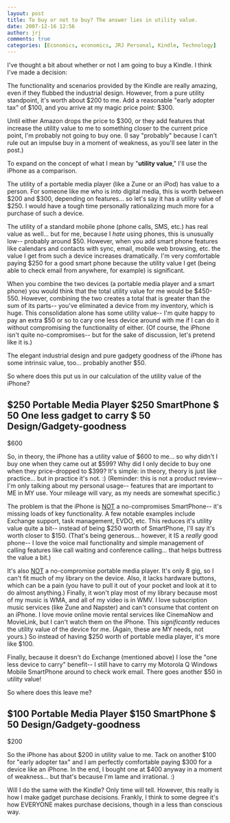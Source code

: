 ```yaml
---
layout: post
title: To buy or not to buy? The answer lies in utility value.
date: 2007-12-16 12:56
author: jrj
comments: true
categories: [Economics, economics, JRJ Personal, Kindle, Technology]
---
```

I've thought a bit about whether or not I am going to buy a Kindle. I think I've made a decision:

The functionality and scenarios provided by the Kindle are really amazing, even if they flubbed the industrial design. However, from a pure utility standpoint, it's worth about $200 to me. Add a reasonable "early adopter tax" of $100, and you arrive at my magic price point: $300.

Until either Amazon drops the price to $300, or they add features that increase the utility value to me to something closer to the current price point, I'm probably not going to buy one. (I say "probably" because I can't rule out an impulse buy in a moment of weakness, as you'll see later in the post.)

To expand on the concept of what I mean by "<span style="font-weight: bold">utility value</span>," I'll use the iPhone as a comparison.

The utility of a portable media player (like a Zune or an iPod) has value to a person. For someone like me who is into digital media, this is worth between $200 and $300, depending on features... so let's say it has a utility value of $250. I would have a tough time personally rationalizing much more for a purchase of such a device.

The utility of a standard mobile phone (phone calls, SMS, etc.) has real value as well... but for me, because I *hate* using phones, this is unusually low-- probably around $50. However, when you add smart phone features like calendars and contacts with sync, email, mobile web browsing, etc. the value I get from such a device increases dramatically. I'm very comfortable paying $250 for a good smart phone because the utility value I get (being able to check email from anywhere, for example) is significant.

When you combine the two devices (a portable media player and a smart phone) you would think that the total utility value for me would be $450-550. However, combining the two creates a total that is greater than the sum of its parts-- you've eliminated a device from my inventory, which is huge. This consolidation alone has some utility value-- I'm quite happy to pay an extra $50 or so to cary one less device around with me if I can do it without compromising the functionality of either. (Of course, the iPhone isn't quite no-compromises-- but for the sake of discussion, let's pretend like it is.)

The elegant industrial design and pure gadgety goodness of the iPhone has some intrinsic value, too... probably another $50.

So where does this put us in our calculation of the utility value of the iPhone?

$250 Portable Media Player
$250 SmartPhone
$ 50 One less gadget to carry
$ 50 Design/Gadgety-goodness
-----
$600

So, in theory, the iPhone has a utility value of $600 to me... so why didn't I buy one when they came out at $599? Why did I only decide to buy one when they price-dropped to $399? It's simple: in theory, theory is just like practice... but in practice it's not. :) (Reminder: this is not a product review-- I'm only talking about my personal usage-- features that are important to ME in MY use. Your mileage will vary, as my needs are somewhat specific.)

The problem is that the iPhone is <span style="text-decoration: underline">NOT</span> a no-compromises SmartPhone-- it's missing loads of key functionality. A few notable examples include Exchange support, task management, EVDO, etc. This reduces it's utility value quite a bit-- instead of being $250 worth of SmartPhone, I'll say it's worth closer to $150. (That's being generous... however, it IS a *really* good phone-- I love the voice mail functionality and simple management of calling features like call waiting and conference calling... that helps buttress the value a bit.)

It's also <span style="text-decoration: underline">NOT</span> a no-compromise portable media player. It's only 8 gig, so I can't fit much of my library on the device. Also, it lacks hardware buttons, which can be a pain (you have to pull it out of your pocket and look at it to do almost anything.) Finally, it won't play most of my library because most of my music is WMA, and all of my video is in WMV. I love subscription music services (like Zune and Napster) and can't consume that content on an iPhone. I love movie online movie rental services like CinemaNow and MovieLink, but I can't watch them on the iPhone. This *significantly* reduces the utility value of the device for me. (Again, these are MY needs, not yours.) So instead of having $250 worth of portable media player, it's more like $100.

Finally, because it doesn't do Exchange (mentioned above) I lose the "one less device to carry" benefit-- I still have to carry my Motorola Q Windows Mobile SmartPhone around to check work email. There goes another $50 in utility value!

So where does this leave me?

$100 Portable Media Player
$150 SmartPhone
$ 50 Design/Gadgety-goodness
-----
$200

So the iPhone has about $200 in utility value to me. Tack on another $100 for "early adopter tax" and I am perfectly comfortable paying $300 for a device like an iPhone. In the end, I bought one at $400 anyway in a moment of weakness... but that's because I'm lame and irrational. :)

Will I do the same with the Kindle? Only time will tell. However, this really is how I make gadget purchase decisions. Frankly, I think to some degree it's how EVERYONE makes purchase decisions, though in a less than conscious way.
